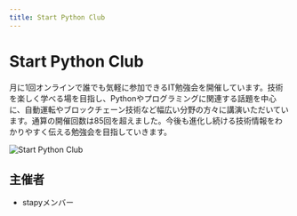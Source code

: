 ```yaml
---
title: Start Python Club
---
```


# Start Python Club

月に1回オンラインで誰でも気軽に参加できるIT勉強会を開催しています。技術を楽しく学べる場を目指し、Pythonやプログラミングに関連する話題を中心に、自動運転やブロックチェーン技術など幅広い分野の方々に講演いただいています。通算の開催回数は85回を超えました。今後も進化し続ける技術情報をわかりやすく伝える勉強会を目指していきます。

![Start Python Club](/communities/stapy.png)

## 主催者

- stapyメンバー
